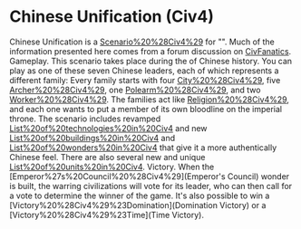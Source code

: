 # Chinese Unification (Civ4)

Chinese Unification is a [Scenario%20%28Civ4%29](scenario) for "".
Much of the information presented here comes from a forum discussion on [CivFanatics](CivFanatics).
Gameplay.
This scenario takes place during the of Chinese history. You can play as one of these seven Chinese leaders, each of which represents a different family:
Every family starts with four [City%20%28Civ4%29](cities), five [Archer%20%28Civ4%29](Archers), one [Polearm%20%28Civ4%29](Polearm), and two [Worker%20%28Civ4%29](Workers). The families act like [Religion%20%28Civ4%29](religions), and each one wants to put a member of its own bloodline on the imperial throne. The scenario includes revamped [List%20of%20technologies%20in%20Civ4](technologies) and new [List%20of%20buildings%20in%20Civ4](buildings) and [List%20of%20wonders%20in%20Civ4](wonders) that give it a more authentically Chinese feel. There are also several new and unique [List%20of%20units%20in%20Civ4](units).
Victory.
When the [Emperor%27s%20Council%20%28Civ4%29](Emperor's Council) wonder is built, the warring civilizations will vote for its leader, who can then call for a vote to determine the winner of the game. It's also possible to win a [Victory%20%28Civ4%29%23Domination](Domination Victory) or a [Victory%20%28Civ4%29%23Time](Time Victory).
